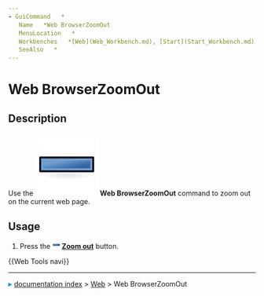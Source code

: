 ```yaml
---
- GuiCommand   *
   Name   *Web BrowserZoomOut
   MenuLocation   *
   Workbenches   *[Web](Web_Workbench.md), [Start](Start_Workbench.md)
   SeeAlso   *
---
```


# Web BrowserZoomOut

## Description

Use the <img alt="" src=images/Web_BrowserZoomOut.svg  style="width   *24px;"> **Web BrowserZoomOut** command to zoom out on the current web page.

## Usage

1.  Press the **<img src="images/Web_BrowserZoomOut.svg" width=16px> [Zoom out](Web_BrowserZoomOut.md)** button.




 {{Web Tools navi}}



---
![](images/Right_arrow.png) [documentation index](../README.md) > [Web](Web_Workbench.md) > Web BrowserZoomOut
